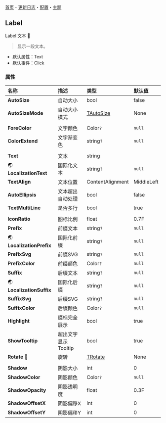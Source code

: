[首页](../Home.md)・[更新日志](../UpdateLog.md)・[配置](../Config.md)・[主题](../Theme.md)

## Label

Label 文本 👚

> 显示一段文本。

- 默认属性：Text
- 默认事件：Click

### 属性

名称 | 描述 | 类型 | 默认值 |
:--|:--|:--|:--|
**AutoSize** | 自动大小 | bool | false |
**AutoSizeMode** | 自动大小模式 | [TAutoSize](Enum.md#tautosize) | None |
||||
**ForeColor** | 文字颜色 | Color`?` | `null` |
**ColorExtend** | 文字渐变色 | string`?` | `null` |
||||
**Text** | 文本 | string ||
🌏 **LocalizationText** | 国际化文本 | string`?` | `null` |
**TextAlign** | 文本位置 | ContentAlignment | MiddleLeft |
**AutoEllipsis** | 文本超出自动处理 | bool | false |
**TextMultiLine** | 是否多行 | bool | true |
||||
**IconRatio** | 图标比例 | float | 0.7F |
**Prefix** | 前缀文本 | string`?` | `null` |
🌏 **LocalizationPrefix** | 国际化前缀 | string`?` | `null` |
**PrefixSvg** | 前缀SVG | string`?` | `null` |
**PrefixColor** | 前缀颜色 | Color`?` | `null` |
**Suffix** | 后缀文本 | string`?` | `null` |
🌏 **LocalizationSuffix** | 国际化后缀 | string`?` | `null` |
**SuffixSvg** | 后缀SVG | string`?` | `null` |
**SuffixColor** | 后缀颜色 | Color`?` | `null` |
**Highlight** | 缀标完全展示 | bool | true |
**ShowTooltip** | 超出文字显示 Tooltip | bool | true |
**Rotate** 🔴 | 旋转 | [TRotate](Enum.md#trotate) | None |
||||
**Shadow** | 阴影大小 | int | 0 |
**ShadowColor** | 阴影颜色 | Color`?` | `null` |
**ShadowOpacity** | 阴影透明度 | float | 0.3F |
**ShadowOffsetX** | 阴影偏移X | int | 0 |
**ShadowOffsetY** | 阴影偏移Y | int | 0 |